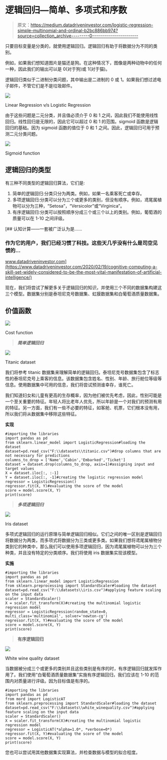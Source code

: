# 逻辑回归—简单、多项式和序数

> 原文：<https://medium.datadriveninvestor.com/logistic-regression-simple-multinomial-and-ordinal-b2bc886bb974?source=collection_archive---------0----------------------->

只要目标变量是分类的，就使用逻辑回归。逻辑回归有助于将数据分为不同的类别。

例如，如果我们想知道图片是猫还是狗。在这种情况下，图像是两种动物中的任何一种，因此我们的输出可以是 0(对于狗)或 1(对于猫)。

逻辑回归类似于二进制分类问题，其中输出是二进制的 0 或 1。如果我们想过滤电子邮件，不管它们是不是垃圾邮件。

![](img/ca660098b50e49dca1be3eaccf4b8eee.png)

Linear Regression v/s Logistic Regression

由于这些问题是二元分类，并且值必须介于 0 和 1 之间，因此我们不能使用线性回归。线性回归是无限的，因此它可以超过 0 和 1 的范围。sigmoid 函数是逻辑回归的基础。因为 sigmoid 函数的值位于 0 和 1 之间。因此，逻辑回归可用于预测二元分类问题。

![](img/cb89e521139fdb1e16fd8d3791a99258.png)

Sigmoid function

## 逻辑回归的类型

有三种不同类型的逻辑回归算法，它们是:

1.  简单的逻辑回归:分类只分为两类。例如，如果一名乘客死亡或幸存。
2.  多项逻辑回归:分类可以分为三个或更多的类别，但没有顺序。例如，鸢尾属植物可以分为三种，“Setosa”，“Versicolor”或“Virginica”。
3.  有序逻辑回归:分类可以按照顺序分成三个或三个以上的类别。例如，葡萄酒的质量可以在 1-10 之间评级。

[](https://www.datadriveninvestor.com/2020/02/19/cognitive-computing-a-skill-set-widely-considered-to-be-the-most-vital-manifestation-of-artificial-intelligence/) [## 认知计算——一套被广泛认为是……

### 作为它的用户，我们已经习惯了科技。这些天几乎没有什么是司空见惯的…

www.datadriveninvestor.com](https://www.datadriveninvestor.com/2020/02/19/cognitive-computing-a-skill-set-widely-considered-to-be-the-most-vital-manifestation-of-artificial-intelligence/) 

现在，我们将尝试了解更多关于逻辑回归的知识，并使用三个不同的数据集构建这三个模型。数据集分别是泰坦尼克号数据集、虹膜数据集和白葡萄酒质量数据集。

## 价值函数

![](img/df0d07de2c7e5af85951b8196e05de32.png)

Cost function

> ***简单逻辑回归***

![](img/a88c1565d6570339d1a42c336f324d03.png)

Titanic dataset

我们将参考 titanic 数据集来理解简单的逻辑回归。泰坦尼克号数据集包含了标志性的泰坦尼克号上乘客的信息。该数据集包含姓名、性别、年龄、旅行舱位等级等信息。使用数据集中可用的信息，我们将尝试预测谁幸存，谁死亡。

我们知道妇女和儿童有更高的生存概率，因为他们被优先考虑，因此，性别可能是一个至关重要的特征。年轻人将比老年人优先，所以年龄是一个对我们的预测有用的特征。另一方面，我们有一些不必要的特征，如客舱、机票，它们根本没有用，所以我们将从数据集中移除这些特征。

**实现**

```
#importing the libraries
import pandas as pd
from sklearn.linear_model import LogisticRegression#loading the dataset
dataset=pd.read_csv("F:\\datasets\\titanic.csv")#drop columns that are not necessary for predictions
columns_to_drop = ['Name','Cabin','Embarked','Ticket']
dataset = dataset.drop(columns_to_drop, axis=1)#assigning input and target values
X = dataset.iloc[:, :-1]
Y = dataset.iloc[:, -1]#creating the logistic regression model
regressor = LogisticRegression()
regressor.fit(X, Y)#evaluating the score of the model
score = model.score(X, Y)
print(score)
```

> ***多项逻辑回归***

![](img/7ac671522e85676936082786661c5849.png)

Iris dataset

多项式逻辑回归的运行原理与简单逻辑回归相似。它们之间的唯一区别是逻辑回归将数据分为两类，而多项式将数据分为三类或更多类。如果我们想将鸢尾属植物分类到它的种类中，那么我们可以使用多项逻辑回归，因为鸢尾属植物可以分为三个种类，并且没有特定的分类顺序。我们将使用 iris 数据集实现该模型。

**实施**

```
#importing the libraries
import pandas as pd
from sklearn.linear_model import LogisticRegression
from sklearn.preprocessing import StandardScaler#loading the dataset
dataset=pd.read_csv("F:\\datasets\\iris.csv")#applying feature scaling on the input data
scaler = StandardScaler()
X = scaler.fit_transform(X)#creating the multinomial logistic regression model
regressor = LogisticRegression(random_state=0, multi_class='multinomial', solver='newton-cg')
regressor.fit(X, Y)#evaluating the score of the model
score = model.score(X, Y)
print(score)
```

> **有序逻辑回归**

![](img/5944660cfdcebf807f0f6274ce66193b.png)

White wine quality dataset

当数据被分成三个或更多的类别并且这些类别是有序的时，有序逻辑回归就发挥作用了。我们使用“白葡萄酒质量数据集”实施有序逻辑回归，我们应该在 1-10 的范围内对质量进行评级。因为目标值是有序的。

```
#importing the libraries
import pandas as pd
from mord import LogisticAT
from sklearn.preprocessing import StandardScaler#loading the dataset
dataset=pd.read_csv("F:\\datasets\\white_winequality.csv")#applying feature scaling on the input data
scaler = StandardScaler()
X = scaler.fit_transform(X)#creating the multinomial logistic regression model
regressor = LogisticAT(*alpha=1.0*, *verbose=0*)
regressor.fit(X, Y)#evaluating the score of the model
score = model.score(X, Y)
print(score)
```

您也可以尝试用其他数据集实现算法，并检查数据与模型的拟合程度。